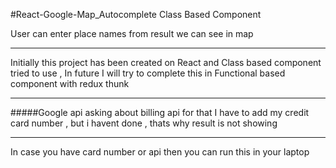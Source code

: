 #React-Google-Map_Autocomplete Class Based Component 

User can enter place names from result we can see in map 

-------------------------------------------------------------------------------------
 Initially this project has been created on React and Class based component tried to use , In future I will try to complete this in 
Functional based component with redux thunk 

---------------------------------------------------------------------------------------

#####Google api asking about billing api for that I have to add my credit card number , but i havent done 
 , thats why result is not showing 

-------------------------------------------------------------------------------------

In case you have card number or api then you can run this in your laptop
